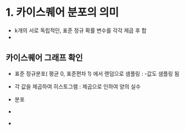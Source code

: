 # 1. 카이스퀘어 분포의 의미
* k개의 서로 독립적인, 표준 정규 확률 변수를 각각 제곱 후 합 
* 
## 카이스퀘어 그래프 확인 
+ 표준 정규분포( 평균 0, 표준편차 1) 에서 랜덤으로 샘플링 : -값도 샘플링 됨
+ 각 값을 제곱하여 히스토그램 : 제곱으로 인하여 양의 실수


+ 분포 
+
-
